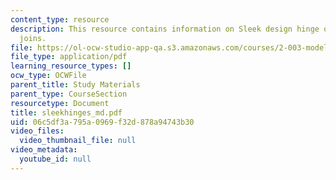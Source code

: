 ```yaml
---
content_type: resource
description: This resource contains information on Sleek design hinge on strong rotary
  joins.
file: https://ol-ocw-studio-app-qa.s3.amazonaws.com/courses/2-003-modeling-dynamics-and-control-i-spring-2005/06c5df3a795a0969f32d878a94743b30_sleekhinges_md.pdf
file_type: application/pdf
learning_resource_types: []
ocw_type: OCWFile
parent_title: Study Materials
parent_type: CourseSection
resourcetype: Document
title: sleekhinges_md.pdf
uid: 06c5df3a-795a-0969-f32d-878a94743b30
video_files:
  video_thumbnail_file: null
video_metadata:
  youtube_id: null
---
```

